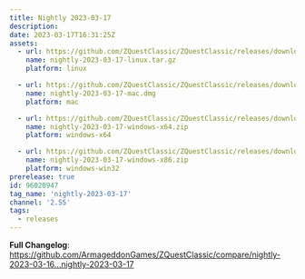 ```yaml
---
title: Nightly 2023-03-17
description: 
date: 2023-03-17T16:31:25Z
assets: 
  - url: https://github.com/ZQuestClassic/ZQuestClassic/releases/download/nightly-2023-03-17/nightly-2023-03-17-linux.tar.gz
    name: nightly-2023-03-17-linux.tar.gz
    platform: linux

  - url: https://github.com/ZQuestClassic/ZQuestClassic/releases/download/nightly-2023-03-17/nightly-2023-03-17-mac.dmg
    name: nightly-2023-03-17-mac.dmg
    platform: mac

  - url: https://github.com/ZQuestClassic/ZQuestClassic/releases/download/nightly-2023-03-17/nightly-2023-03-17-windows-x64.zip
    name: nightly-2023-03-17-windows-x64.zip
    platform: windows-x64

  - url: https://github.com/ZQuestClassic/ZQuestClassic/releases/download/nightly-2023-03-17/nightly-2023-03-17-windows-x86.zip
    name: nightly-2023-03-17-windows-x86.zip
    platform: windows-win32
prerelease: true
id: 96020947
tag_name: 'nightly-2023-03-17'
channel: '2.55'
tags:
  - releases
---
```


**Full Changelog**: https://github.com/ArmageddonGames/ZQuestClassic/compare/nightly-2023-03-16...nightly-2023-03-17
